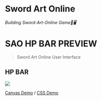 # Sword Art Online


*Building Sword-Art-Online Game🔌🖥️*

# SAO HP BAR PREVIEW

> Sword Art Online User Interface

## HP BAR

![](https://user-images.githubusercontent.com/22412567/51440610-d78d9b80-1d03-11e9-8589-1f8cd85943c7.jpg)

[Canvas Demo](https://qwqcode.github.io/Sword-Art-Online/SAO_HP_Bar_Canvas.html) / [CSS Demo](https://qwqcode.github.io/Sword-Art-Online/SAO_HP_Bar_CSS.html)
